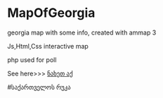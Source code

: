 # MapOfGeorgia 
georgia map with some info, created with ammap 3

Js,Html,Css interactive map

php used for poll

See here>>> <a href="https://giorgi65.github.io/MapOfGeorgia/" target="_blank">ნახეთ აქ<a>

#საქართველოს რუკა
